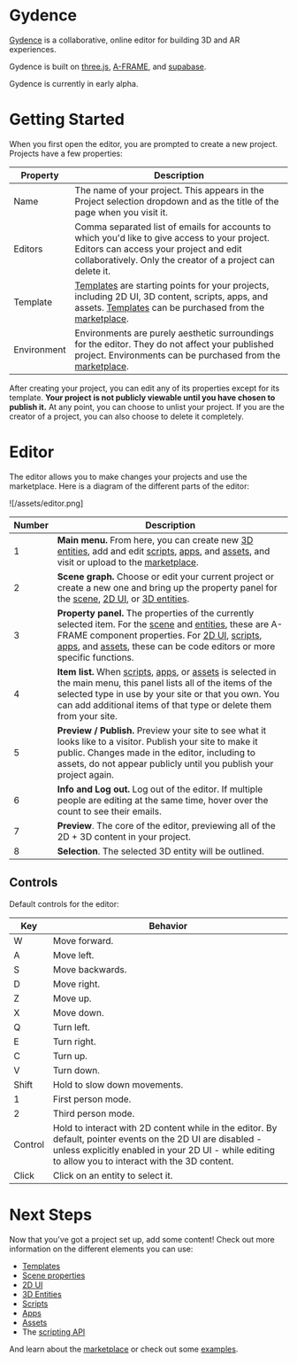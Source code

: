 # Gydence

[Gydence](https://gydence.com) is a collaborative, online editor for building 3D and AR experiences.

Gydence is built on [three.js](https://threejs.org/), [A-FRAME](https://aframe.io/), and [supabase](https://supabase.com/).

Gydence is currently in early alpha.


# Getting Started

When you first open the editor, you are prompted to create a new project. Projects have a few properties:

| Property    | Description |
| ----------- | ----------- |
| Name        | The name of your project.  This appears in the Project selection dropdown and as the title of the page when you visit it. |
| Editors     | Comma separated list of emails for accounts to which you'd like to give access to your project.  Editors can access your project and edit collaboratively.  Only the creator of a project can delete it. |
| Template    | [Templates](/templates) are starting points for your projects, including 2D UI, 3D content, scripts, apps, and assets.  [Templates](/templates) can be purchased from the [marketplace](/marketplace). |
| Environment | Environments are purely aesthetic surroundings for the editor.  They do not affect your published project.  Environments can be purchased from the [marketplace](/marketplace). |

After creating your project, you can edit any of its properties except for its template.  **Your project is not publicly viewable until you have chosen to publish it.**  At any point, you can choose to unlist your project.  If you are the creator of a project, you can also choose to delete it completely.


# Editor

The editor allows you to make changes your projects and use the marketplace.  Here is a diagram of the different parts of the editor:

![/assets/editor.png]

| Number    | Description |
| --------- | ----------- |
| 1 | **Main menu.**  From here, you can create new [3D entities](/entities), add and edit [scripts](/scripts), [apps](/apps), and [assets](/assets), and visit or upload to the [marketplace](/marketplace). |
| 2 | **Scene graph.**  Choose or edit your current project or create a new one and bring up the property panel for the [scene](/scene), [2D UI](/overlay), or [3D entities](/entities). |
| 3 | **Property panel.**  The properties of the currently selected item.  For the [scene](/scene) and [entities](/entities), these are A-FRAME component properties.  For [2D UI](/overlay), [scripts](/scripts), [apps](/apps), and [assets](/assets), these can be code editors or more specific functions. |
| 4 | **Item list.**  When [scripts](/scripts), [apps](/apps), or [assets](/assets) is selected in the main menu, this panel lists all of the items of the selected type in use by your site or that you own.  You can add additional items of that type or delete them from your site. |
| 5 | **Preview / Publish.** Preview your site to see what it looks like to a visitor.  Publish your site to make it public.  Changes made in the editor, including to assets, do not appear publicly until you publish your project again. |
| 6 | **Info and Log out.**  Log out of the editor.  If multiple people are editing at the same time, hover over the count to see their emails. |
| 7 | **Preview**.  The core of the editor, previewing all of the 2D + 3D content in your project. |
| 8 | **Selection**.  The selected 3D entity will be outlined. |

## Controls

Default controls for the editor:

| Key    | Behavior    |
| ------ | ----------- |
| W | Move forward. |
| A | Move left. |
| S | Move backwards. |
| D | Move right. |
| Z | Move up. |
| X | Move down. |
| Q | Turn left. |
| E | Turn right. |
| C | Turn up. |
| V | Turn down. |
| Shift | Hold to slow down movements. |
| 1 | First person mode. |
| 2 | Third person mode. |
| Control | Hold to interact with 2D content while in the editor.  By default, pointer events on the 2D UI are disabled - unless explicitly enabled in your 2D UI - while editing to allow you to interact with the 3D content.
| Click | Click on an entity to select it. |


# Next Steps

Now that you've got a project set up, add some content!  Check out more information on the different elements you can use:

- [Templates](/templates)
- [Scene properties](/scene)
- [2D UI](/overlay)
- [3D Entities](/entities)
- [Scripts](/scripts)
- [Apps](/apps)
- [Assets](/assets)
- The [scripting API](/api)

And learn about the [marketplace](/marketplace) or check out some [examples](/examples).